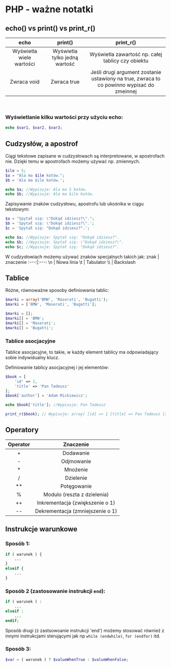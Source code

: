 # PHP - ważne notatki
## echo() vs print() vs print_r()

echo | print() | print_r()
:-----:|:------:|:-----:
Wyświetla wiele wartości | Wyświetla tylko jedną wartość | Wyświetla zawartość np. całej tablicy czy obiektu
Zwraca void | Zwraca true | Jeśli drugi argument zostanie ustawiony na true, zwraca to co powinno wypisać do zmeinnej
<br>

### Wyświetlanie kilku wartości przy użyciu echo:
```php
echo $var1, $var2, $var3;
```


## Cudzysłów, a apostrof
Ciągi tekstowe zapisane w cudzysłowach są interpretowane, w apostrofach nie. 
Dzięki temu w apostrofach możemy używać np. zmiennych.
```php
$ile = 5;
$a = "Ala ma $ile kotów.";
$b = 'Ala ma $ile kotów.';

echo $a; //Wypisuje: Ala ma 5 kotów.
echo $b; //Wypisuje: Ala ma $ile kotów.
```

Zapisywanie znaków cudzysłowu, apostrofu lub ukośnika w ciągu tekstowym:
```php
$a = "Spytał się: \"Dokąd idziesz?\".";
$b = 'Spytał się: \"Dokąd idziesz?\".';
$c = 'Spytał się: "Dokąd idziesz?".';

echo $a; //Wypisuje: Spytał się: "Dokąd idziesz?".
echo $b; //Wypisuje: Spytał się: \"Dokąd idziesz?\".
echo $c; //Wypisuje: Spytał się: "Dokąd idziesz?".

```

W cudzysłowiach możemy używać znaków specjalnych takich jak:
znak | znaczenie
:---:|:---:
\n | Nowa linia
\t | Tabulator
\\\ | Backslash

## Tablice
Różne, równoważne sposoby definiowania tablic:
```php
$marki = array('BMW', 'Maserati', 'Bugatti');
$marki = ['BMW', 'Maserati', 'Bugatti'];

$marki = [];
$marki[] = 'BMW';
$marki[] = 'Maserati';
$marki[] = 'Bugatti';
```

### Tablice asocjacyjne
Tablice asocjacyjne, to takie, w każdy element tablicy ma odpowiadający sobie indywidualny klucz.

Definiowanie tablicy asocjacyjnej i jej elementów:
```php
$book = [
    'id' => 1,
    'title' => 'Pan Tadeusz'
];
$book['author'] = 'Adam Mickiewicz';

echo $book['title']; //Wypisuje: Pan Tadeusz

print_r($book); // Wypisuje: array( [id] => 1 [title] => Pan Tadeusz [author] => Adam Mickiewicz)
```

## Operatory
Operator | Znaczenie
:--:|:-:
+|Dodawanie
-|Odjmowanie
*|Mnożenie
/|Dzielenie
**|Potęgowanie
%|Modulo (reszta z dzielenia)
++|Inkrementacja (zwiększenie o 1)
--|Dekrementacja (zmniejszenie o 1)

## Instrukcje warunkowe

### Sposób 1:
```php
if ( warunek ) {
    ...
}
elseif {
    ...
}
```
### Sposób 2 (zastosowanie instrukcji `end`):
```php
if ( warunek ) :
    ...
elseif : 
    ...
endif;
```

Sposób drugi (z zastsowoanie instrukcji 'end') możemy stosować również z innymi instrukcjami sterującymi jak np `while (endwhile)`, `for (endfor)` itd.

### Sposób 3:
```php
$var = ( warunek ) ? $valueWhenTrue : $valueWhenFalse;

```
